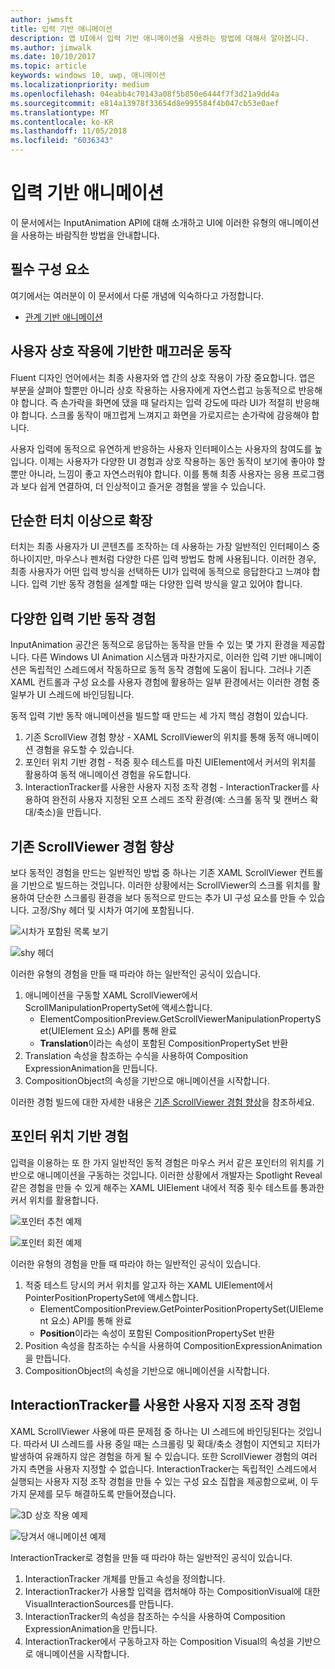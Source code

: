 ```yaml
---
author: jwmsft
title: 입력 기반 애니메이션
description: 앱 UI에서 입력 기반 애니메이션을 사용하는 방법에 대해서 알아봅니다.
ms.author: jimwalk
ms.date: 10/10/2017
ms.topic: article
keywords: windows 10, uwp, 애니메이션
ms.localizationpriority: medium
ms.openlocfilehash: 04eabb4c70143a08f5b850e6444f7f3d21a9dd4a
ms.sourcegitcommit: e814a13978f33654d8e995584f4b047cb53e0aef
ms.translationtype: MT
ms.contentlocale: ko-KR
ms.lasthandoff: 11/05/2018
ms.locfileid: "6036343"
---
```

# <a name="input-driven-animations"></a>입력 기반 애니메이션

이 문서에서는 InputAnimation API에 대해 소개하고 UI에 이러한 유형의 애니메이션을 사용하는 바람직한 방법을 안내합니다.

## <a name="prerequisites"></a>필수 구성 요소

여기에서는 여러분이 이 문서에서 다룬 개념에 익숙하다고 가정합니다.

- [관계 기반 애니메이션](relation-animations.md)

## <a name="smooth-motion-driven-from-user-interactions"></a>사용자 상호 작용에 기반한 매끄러운 동작

Fluent 디자인 언어에서는 최종 사용자와 앱 간의 상호 작용이 가장 중요합니다. 앱은 부분을 살펴야 할뿐만 아니라 상호 작용하는 사용자에게 자연스럽고 능동적으로 반응해야 합니다. 즉 손가락을 화면에 댔을 때 달라지는 입력 강도에 따라 UI가 적절히 반응해야 합니다. 스크롤 동작이 매끄럽게 느껴지고 화면을 가로지르는 손가락에 감응해야 합니다.

사용자 입력에 동적으로 유연하게 반응하는 사용자 인터페이스는 사용자의 참여도를 높입니다. 이제는 사용자가 다양한 UI 경험과 상호 작용하는 동안 동작이 보기에 좋아야 할 뿐만 아니라, 느낌이 좋고 자연스러워야 합니다. 이를 통해 최종 사용자는 응용 프로그램과 보다 쉽게 연결하여, 더 인상적이고 즐거운 경험을 쌓을 수 있습니다.

## <a name="expanding-past-just-touch"></a>단순한 터치 이상으로 확장

터치는 최종 사용자가 UI 콘텐츠를 조작하는 데 사용하는 가장 일반적인 인터페이스 중 하나이지만, 마우스나 펜처럼 다양한 다른 입력 방법도 함께 사용됩니다. 이러한 경우, 최종 사용자가 어떤 입력 방식을 선택하든 UI가 입력에 동적으로 응답한다고 느껴야 합니다. 입력 기반 동작 경험을 설계할 때는 다양한 입력 방식을 알고 있어야 합니다.

## <a name="different-input-driven-motion-experiences"></a>다양한 입력 기반 동작 경험

InputAnimation 공간은 동적으로 응답하는 동작을 만들 수 있는 몇 가지 환경을 제공합니다. 다른 Windows UI Animation 시스템과 마찬가지로, 이러한 입력 기반 애니메이션은 독립적인 스레드에서 작동하므로 동적 동작 경험에 도움이 됩니다. 그러나 기존 XAML 컨트롤과 구성 요소를 사용자 경험에 활용하는 일부 환경에서는 이러한 경험 중 일부가 UI 스레드에 바인딩됩니다.

동적 입력 기반 동작 애니메이션을 빌드할 때 만드는 세 가지 핵심 경험이 있습니다.

1. 기존 ScrollView 경험 향상 - XAML ScrollViewer의 위치를 통해 동적 애니메이션 경험을 유도할 수 있습니다.
1. 포인터 위치 기반 경험 - 적중 횟수 테스트를 마친 UIElement에서 커서의 위치를 활용하여 동적 애니메이션 경험을 유도합니다.
1. InteractionTracker를 사용한 사용자 지정 조작 경험 - InteractionTracker를 사용하여 완전히 사용자 지정된 오프 스레드 조작 환경(예: 스크롤 동작 및 캔버스 확대/축소)을 만듭니다.

## <a name="enhancing-existing-scrollviewer-experiences"></a>기존 ScrollViewer 경험 향상

보다 동적인 경험을 만드는 일반적인 방법 중 하나는 기존 XAML ScrollViewer 컨트롤을 기반으로 빌드하는 것입니다. 이러한 상황에서는 ScrollViewer의 스크롤 위치를 활용하여 단순한 스크롤링 환경을 보다 동적으로 만드는 추가 UI 구성 요소를 만들 수 있습니다. 고정/Shy 헤더 및 시차가 여기에 포함됩니다.

![시차가 포함된 목록 보기](images/animation/parallax.gif)

![shy 헤더](images/animation/shy-header.gif)

이러한 유형의 경험을 만들 때 따라야 하는 일반적인 공식이 있습니다.

1. 애니메이션을 구동할 XAML ScrollViewer에서 ScrollManipulationPropertySet에 액세스합니다.
    - ElementCompositionPreview.GetScrollViewerManipulationPropertySet(UIElement 요소) API를 통해 완료
    - **Translation**이라는 속성이 포함된 CompositionPropertySet 반환
1. Translation 속성을 참조하는 수식을 사용하여 Composition ExpressionAnimation을 만듭니다.
1. CompositionObject의 속성을 기반으로 애니메이션을 시작합니다.

이러한 경험 빌드에 대한 자세한 내용은 [기존 ScrollViewer 경험 향상](scroll-input-animations.md)을 참조하세요.

## <a name="pointer-position-driven-experiences"></a>포인터 위치 기반 경험

입력을 이용하는 또 한 가지 일반적인 동적 경험은 마우스 커서 같은 포인터의 위치를 기반으로 애니메이션을 구동하는 것입니다. 이러한 상황에서 개발자는 Spotlight Reveal 같은 경험을 만들 수 있게 해주는 XAML UIElement 내에서 적중 횟수 테스트를 통과한 커서 위치를 활용합니다.

![포인터 추천 예제](images/animation/spotlight-reveal.gif)

![포인터 회전 예제](images/animation/pointer-rotate.gif)

이러한 유형의 경험을 만들 때 따라야 하는 일반적인 공식이 있습니다.

1. 적중 테스트 당시의 커서 위치를 알고자 하는 XAML UIElement에서 PointerPositionPropertySet에 액세스합니다.
    - ElementCompositionPreview.GetPointerPositionPropertySet(UIElement 요소) API를 통해 완료
    - **Position**이라는 속성이 포함된 CompositionPropertySet 반환
1. Position 속성을 참조하는 수식을 사용하여 CompositionExpressionAnimation을 만듭니다.
1. CompositionObject의 속성을 기반으로 애니메이션을 시작합니다.

## <a name="custom-manipulation-experiences-with-interactiontracker"></a>InteractionTracker를 사용한 사용자 지정 조작 경험

XAML ScrollViewer 사용에 따른 문제점 중 하나는 UI 스레드에 바인딩된다는 것입니다. 따라서 UI 스레드를 사용 중일 때는 스크롤링 및 확대/축소 경험이 지연되고 지터가 발생하여 유쾌하지 않은 경험을 하게 될 수 있습니다. 또한 ScrollViewer 경험의 여러 가지 측면을 사용자 지정할 수 없습니다. InteractionTracker는 독립적인 스레드에서 실행되는 사용자 지정 조작 경험을 만들 수 있는 구성 요소 집합을 제공함으로써, 이 두 가지 문제를 모두 해결하도록 만들어졌습니다.

![3D 상호 작용 예제](images/animation/interactions-3d.gif)

![당겨서 애니메이션 예제](images/animation/pull-to-animate.gif)

InteractionTracker로 경험을 만들 때 따라야 하는 일반적인 공식이 있습니다.

1. InteractionTracker 개체를 만들고 속성을 정의합니다.
1. InteractionTracker가 사용할 입력을 캡처해야 하는 CompositionVisual에 대한 VisualInteractionSources를 만듭니다.
1. InteractionTracker의 속성을 참조하는 수식을 사용하여 Composition ExpressionAnimation을 만듭니다.
1. InteractionTracker에서 구동하고자 하는 Composition Visual의 속성을 기반으로 애니메이션을 시작합니다.
